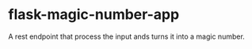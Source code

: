 # flask-magic-number-app
A rest endpoint that process the input ands turns it into a magic number. 
